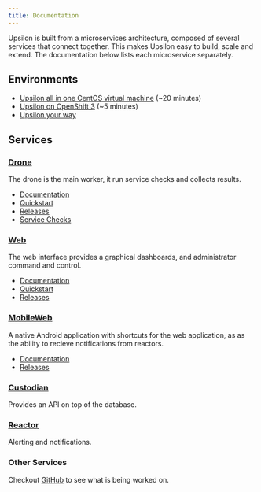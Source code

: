 ```yaml
---
title: Documentation
---
```


Upsilon is built from a microservices architecture, composed of several services that connect together. This makes Upsilon easy to build, scale and extend. The documentation below lists each microservice separately.

## Environments 

* [Upsilon all in one CentOS virtual machine](upsilon-allinone-centos) (~20 minutes)
* [Upsilon on OpenShift 3](upsilon-on-openshift) (~5 minutes)
* [Upsilon your way](upsilon-your-way)

## Services

### [Drone](upsilon-drone)

The drone is the main worker, it run service checks and collects results. 

* [Documentation](upsilon-drone)
* [Quickstart](quickstart-drone)
* [Releases](releases-drone)
* [Service Checks](service-checks)

### [Web](upsilon-web)

The web interface provides a graphical dashboards, and administrator command and control.

* [Documentation](upsilon-web)
* [Quickstart](quickstart-web)
* [Releases](releases-web)

### [MobileWeb](upsilon-mobile)

A native Android application with shortcuts for the web application, as as the ability to recieve notifications from reactors.

* [Documentation](upsilon-mobileWeb)
* [Releases](releases-mobileWeb)

### [Custodian](upsilon-custodian)

Provides an API on top of the database.

### [Reactor](upsilon-reactor)

Alerting and notifications.

### Other Services

Checkout [GitHub](http://github.com/upsilonproject) to see what is being worked on.

